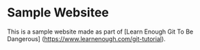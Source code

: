# Sample Websitee

This is a sample website made as part of [Learn Enough Git To Be Dangerous]
(https://www.learnenough.com/git-tutorial).